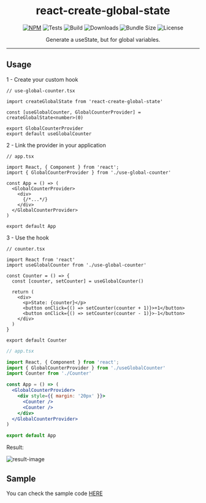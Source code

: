 <div align="center">
  <h1>react-create-global-state</h1>

  [![NPM](https://img.shields.io/npm/v/react-create-global-state.svg)](https://www.npmjs.com/package/react-create-global-state)
  ![Tests](./workflows/Tests/badge.svg)
  ![Build](./workflows/Build/badge.svg)
  ![Downloads](https://img.shields.io/npm/dt/react-create-global-state.svg)
  ![Bundle Size](https://img.shields.io/bundlephobia/min/react-create-global-state.svg)
  ![License](https://img.shields.io/npm/l/vanilla-enum.svg)

  <p>Generate a useState, but for global variables.</p>
</div>

---

## Usage

1 - Create your custom hook

```tsx
// use-global-counter.tsx

import createGlobalState from 'react-create-global-state'

const [useGlobalCounter, GlobalCounterProvider] = createGlobalState<number>(0)

export GlobalCounterProvider
export default useGlobalCounter
```

2 - Link the provider in your application

```tsx
// app.tsx

import React, { Component } from 'react';
import { GlobalCounterProvider } from './use-global-counter'

const App = () => (
  <GlobalCounterProvider>
    <div>
      {/*...*/}
    </div>
  </GlobalCounterProvider>
)

export default App
```

3 - Use the hook

```tsx
// counter.tsx

import React from 'react'
import useGlobalCounter from './use-global-counter'

const Counter = () => {
  const [counter, setCounter] = useGlobalCounter()

  return (
    <div>
      <p>State: {counter}</p>
      <button onClick={() => setCounter(counter + 1)}>+1</button>
      <button onClick={() => setCounter(counter - 1)}>-1</button>
    </div>
  )
}

export default Counter
```

```jsx
// app.tsx

import React, { Component } from 'react';
import { GlobalCounterProvider } from './useGlobalCounter'
import Counter from './Counter'

const App = () => (
  <GlobalCounterProvider>
    <div style={{ margin: '20px' }}>
      <Counter />
      <Counter />
    </div>
  </GlobalCounterProvider>
)

export default App
```

Result:

![result-image](docs/global-state.gif)


 ## Sample

You can check the sample code [HERE](https://github.com/benhurott/react-create-global-state-sample)

